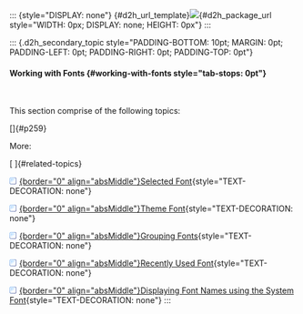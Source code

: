 ::: {style="DISPLAY: none"}
[](ms-xhelp:///?Id=d2h_url_template){#d2h_url_template}![](!package_url!){#d2h_package_url style="WIDTH: 0px; DISPLAY: none; HEIGHT: 0px"}
:::

::: {.d2h_secondary_topic style="PADDING-BOTTOM: 10pt; MARGIN: 0pt; PADDING-LEFT: 0pt; PADDING-RIGHT: 0pt; PADDING-TOP: 0pt"}
#### Working with Fonts {#working-with-fonts style="tab-stops: 0pt"}

 

This section comprise of the following topics:

[]{#p259} 

More:

[ ]{#related-topics}

[![](button.gif){border="0" align="absMiddle"}Selected Font](ms-xhelp:///?Id=e8268e67-8f43-4af9-9698-88ec8c7e5ec5){style="TEXT-DECORATION: none"}

[![](button.gif){border="0" align="absMiddle"}Theme Font](ms-xhelp:///?Id=c9f10984-8c8f-45e6-99a2-08ceafa231b7){style="TEXT-DECORATION: none"}

[![](button.gif){border="0" align="absMiddle"}Grouping Fonts](ms-xhelp:///?Id=4cbdb28a-8146-445a-a5ed-05fdf2dc167f){style="TEXT-DECORATION: none"}

[![](button.gif){border="0" align="absMiddle"}Recently Used Font](ms-xhelp:///?Id=d6750816-5ca4-4486-80be-c0638a1dbf58){style="TEXT-DECORATION: none"}

[![](button.gif){border="0" align="absMiddle"}Displaying Font Names using the System Font](ms-xhelp:///?Id=7b56cc1a-66fe-401c-92a4-0f2f66fa15bd){style="TEXT-DECORATION: none"}
:::
